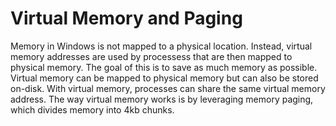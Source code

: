 # Virtual Memory and Paging
Memory in Windows is not mapped to a physical location. Instead, virtual memory addresses are used by processess that are then mapped to physical memory. The goal of this is to save as much memory as possible. Virtual memory can be mapped to physical memory but can also be stored on-disk. With virtual memory, processes can share the same virtual memory address. The way virtual memory works is by leveraging memory paging, which divides memory into 4kb chunks.
